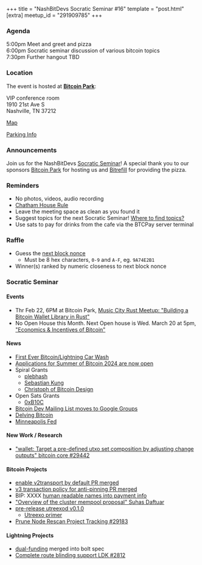 +++
title = "NashBitDevs Socratic Seminar #16"
template = "post.html"
[extra]
meetup_id = "291909785"
+++

### Agenda
 
5:00pm Meet and greet and pizza  
6:00pm Socratic seminar discussion of various bitcoin topics   
7:30pm Further hangout TBD

### Location

The event is hosted at [**Bitcoin Park**](https://bitcoinpark.com):

VIP conference room   
1910 21st Ave S  
Nashville, TN  37212  

[Map](https://www.google.com/maps/place/1910+21st+Ave+S,+Nashville,+TN+37212/@36.1347819,-86.8029863,17z/data=!3m1!4b1!4m5!3m4!1s0x8864669fea1ce71d:0xdc34986293b94f39!8m2!3d36.1347819!4d-86.8007923)  

[Parking Info](/about/bitcoinpark-parking)  

### Announcements

Join us for the NashBitDevs [Socratic Seminar](/about)! A special thank you to our 
sponsors [Bitcoin Park](https://bitcoinpark.co/) for hosting us and [Bitrefill](https://bitrefill.com/) for providing the pizza. 

### Reminders

  - No photos, videos, audio recording
  - [Chatham House Rule](https://www.chathamhouse.org/about-us/chatham-house-rule)
  - Leave the meeting space as clean as you found it
  - Suggest topics for the next Socratic Seminar! [Where to find topics?](/about/find-topics)
  - Use sats to pay for drinks from the cafe via the BTCPay server terminal

### Raffle

  - Guess the [next block nonce](https://nonce.notmandatory.org/)
    - Must be 8 hex characters, `0-9` and `A-F`, eg. `9A74E2B1`
  - Winner(s) ranked by numeric closeness to next block nonce

### Socratic Seminar

#### Events

  - Thr Feb 22, 6PM at Bitcoin Park, [Music City Rust Meetup: "Building a Bitcoin Wallet Library in Rust"](https://www.meetup.com/music-city-rust-developers/events/297773384/)
  - No Open House this Month. Next Open house is Wed. March 20 at 5pm, ["Economics & Incentives of Bitcoin"](https://www.meetup.com/bitcoinpark/events/296363920/)

#### News

  - [First Ever Bitcoin/Lightning Car Wash](https://twitter.com/drfomo_nash/status/1750213525111292058)
  - [Applications for Summer of Bitcoin 2024 are now open](https://www.summerofbitcoin.org/apply)
  - Spiral Grants
    - [plebhash](https://twitter.com/spiralbtc/status/1755274169317491037?s=12&t=tjvL-eINwWwpULIItNU3KA)
    - [Sebastian Kung](https://twitter.com/spiralbtc/status/1755990398583943518?s=12&t=tjvL-eINwWwpULIItNU3KA)
    - [Christoph of Bitcoin Design](https://twitter.com/spiralbtc/status/1754916241423122582)
  - Open Sats Grants
      - [0xB10C](https://opensats.org/blog/0xB10C-receives-lts-grant)
  - [Bitcoin Dev Mailing List moves to Google Groups](https://lists.linuxfoundation.org/pipermail/bitcoin-dev/2024-February/022327.html)
  - [Delving Bitcoin](https://delvingbitcoin.org/)
  - [Minneapolis Fed](https://twitter.com/m1sterc001guy/status/1752799178764284063)

#### New Work / Research

  - ["wallet: Target a pre-defined utxo set composition by adjusting change outputs" bitcoin core #29442](https://github.com/bitcoin/bitcoin/pull/29442)

#### Bitcoin Projects

  - [enable v2transport by default PR merged](https://github.com/bitcoin/bitcoin/pull/29347)
  - [v3 transaction policy for anti-pinning PR merged](https://github.com/bitcoin/bitcoin/pull/28948)
  - BIP: XXXX [human readable names into payment info](https://github.com/bitcoin/bips/pull/1551)
  - ["Overview of the cluster mempool proposal" Suhas Daftuar](https://delvingbitcoin.org/t/an-overview-of-the-cluster-mempool-proposal/393)
  - [pre-release utreexod v0.1.0](https://github.com/utreexo/utreexod/releases/tag/v0.1.0)
    - [Utreexo primer](https://docs.google.com/presentation/d/1NM0u6l4ajB4ij8rb7rwriNg-P3VvDXfYP0IaV6Lctj8/edit#slide=id.p1)
  - [Prune Node Rescan Project Tracking #29183](https://github.com/bitcoin/bitcoin/issues/29183)

#### Lightning Projects

  - [dual-funding](https://github.com/lightning/bolts/pull/851) merged into bolt spec
  - [Complete route blinding support LDK #2812](https://github.com/lightningdevkit/rust-lightning/pull/2812)